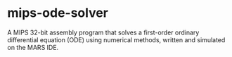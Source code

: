 # mips-ode-solver
A MIPS 32-bit assembly program that solves a first-order ordinary differential equation (ODE) using numerical methods, written and simulated on the MARS IDE.
